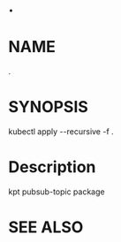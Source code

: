 .
==================================================

# NAME

  .

# SYNOPSIS

  kubectl apply --recursive -f .

# Description

kpt pubsub-topic package

# SEE ALSO


